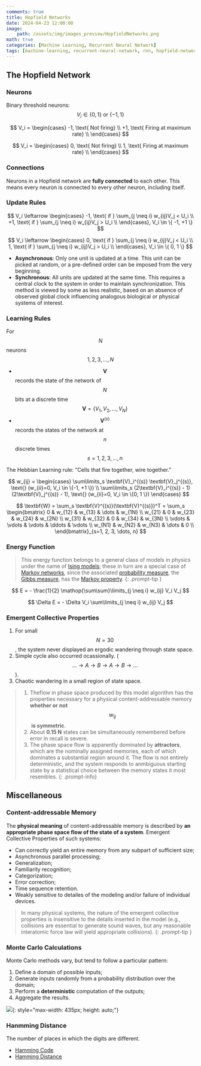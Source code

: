 ```yaml
---
comments: true
title: Hopfield Networks
date: 2024-04-23 12:00:00
image:
    path: /assets/img/images_preview/HopfieldNetworks.png
math: true
categories: [Machine Learning, Recurrent Neural Network]
tags: [machine-learning, recurrent-neural-network, rnn, hopfield-network]
---
```


## The Hopfield Network

### Neurons

Binary threshold neurons: $$ V_i \in \{ 0, 1 \} \text{ or } \{-1, 1 \}$$

$$
V_i =
\begin{cases}
	-1, \text{ Not firing} \\
	+1, \text{ Firing at maximum rate} \\
\end{cases}
$$

$$
V_i =
\begin{cases}
	0, \text{ Not firing} \\
	1, \text{ Firing at maximum rate} \\
\end{cases}
$$

### Connections

Neurons in a Hopfield network are **fully connected** to each other. This means every neuron is connected to every other neuron, including itself.

### Update Rules

$$
V_i \leftarrow
\begin{cases}
	-1, \text{ if } \sum_{j \neq i} w_{ij}V_j < U_i \\
	+1, \text{ if } \sum_{j \neq i} w_{ij}V_j > U_i \\
\end{cases}, V_i \in \{ -1, +1 \}
$$

$$
V_i \leftarrow
\begin{cases}
	0, \text{ if } \sum_{j \neq i} w_{ij}V_j < U_i \\
	1, \text{ if } \sum_{j \neq i} w_{ij}V_j > U_i \\
\end{cases}, V_i \in \{ 0, 1 \}
$$

- **Asynchronous**: Only one unit is updated at a time. This unit can be picked at random, or a pre-defined order can be imposed from the very beginning.
- **Synchronous**: All units are updated at the same time. This requires a central clock to the system in order to maintain synchronization. This method is viewed by some as less realistic, based on an absence of observed global clock influencing analogous biological or physical systems of interest.

### Learning Rules

For $$ N $$ neurons $$ 1, 2, 3, \dots, N $$

- $$ \textbf{V} $$ records the state of the network of $$ N $$ bits at a discrete time $$ \textbf{V} = \{V_1, V_2, \dots, V_N \} $$
- $$ \textbf{V}^{(s)} $$ records the states of the network at $$ n $$ discrete times $$ s=1, 2, 3, \dots, n $$

The Hebbian Learning rule: "Cells that fire together, wire together."

$$
w_{ij} = 
\begin{cases}
	\sum\limits_s \textbf{V}_i^{(s)} \textbf{V}_j^{(s)}, \text{} (w_{ii}=0, V_i \in \{-1, +1 \}) \\
	\sum\limits_s (2\textbf{V}_i^{(s)} - 1) (2\textbf{V}_j^{(s)} - 1), \text{} (w_{ii}=0, V_i \in \{0, 1 \})
\end{cases}
$$

$$
\textbf{W} = \sum_s \textbf{V}^{(s)}(\textbf{V}^{(s)})^T = \sum_s
	\begin{bmatrix}
        0 & w_{12} & w_{13} & \dots & w_{1N} \\
        w_{21} & 0 & w_{23} & w_{24} & w_{2N} \\
        w_{31} & w_{32} & 0 & w_{34} & w_{3N} \\
        \vdots & \vdots & \vdots & \ddots & \vdots \\
        w_{N1} & w_{N2} & w_{N3} & \dots & 0 \\
    \end{bmatrix}_{s=1, 2, 3, \dots, n}
$$

### Energy Function

> This energy function belongs to a general class of models in physics under the name of [Ising models](https://en.wikipedia.org/wiki/Ising_model); these in turn are a special case of [Markov networks](https://en.wikipedia.org/wiki/Markov_networks), since the associated [probability measure](https://en.wikipedia.org/wiki/Probability_measure), the [Gibbs measure](https://en.wikipedia.org/wiki/Gibbs_measure), has the [Markov property](https://en.wikipedia.org/wiki/Markov_property).
{: .prompt-tip }

$$
E = - \frac{1}{2} \mathop{\sum\sum}\limits_{j \neq i} w_{ij} V_i V_j
$$

$$
\Delta E = - \Delta V_i \sum\limits_{j \neq i} w_{ij} V_j
$$

### Emergent Collective Properties

1. For small $$ N=30 $$, the system never displayed an ergodic wandering through state space.
2. Simple cycle also occurred ocassionally. ($$ \dots \rightarrow A \rightarrow B \rightarrow A \rightarrow B \rightarrow \dots $$).
3. Chaotic wandering in a small region of state space.

> 1. Theflow in phase space produced by this model algorithm has the properties necessary for a physical content-addressable memory **whether or not $$ w_{ij} $$​ is symmetric**.
> 2. About **0.15 N** states can be simultaneously remembered before error in recall is severe.
> 3. The phase space flow is apparently dominated by **attractors**, which are the nominally assigned memories, each of which dominates a substantial region around it. The flow is not entirely deterministic, and the system responds to anmbiguous starting state by a statistical choice between the memory states it most resembles.
{: .prompt-info}

## Miscellaneous

### Content-addressable Memory

The **physical meaning** of content-addressable memory is described by **an appropriate phase space flow of the state of a system**. Emergent Collective Properties of such systems:

- Can correctly yield an entire memory from any subpart of sufficient size;
- Asynchronous parallel processing;
- Generalization;
- Familiarity recognition;
- Categorization;
- Error correction;
- Time sequence retention.
- Weakly sensitive to detailes of the modeling and/or failure of individual devices.

> In many physical systems, the nature of the emergent collective properties is insensitive to the details inserted in the model (e.g., collisions are essential to generate sound waves, but any reasonable interatomic force law will yield appropriate collisions).
> {: .prompt-tip }

### Monte Carlo Calculations

Monte Carlo methods vary, but tend to follow a particular pattern:

1. Define a domain of possible inputs;
2. Generate inputs randomly from a probability distribution over the domain;
3. Perform a **deterministic** computation of the outputs;
4. Aggregate the results.

![](https://upload.wikimedia.org/wikipedia/commons/thumb/d/d4/Pi_monte_carlo_all.gif/435px-Pi_monte_carlo_all.gif){: style="max-width: 435px; height: auto;"}

### Hanmming Distance

The number of places in which the digits are different. 

- [Hamming Code](https://en.wikipedia.org/wiki/Hamming_code)
- [Hamming Distance](https://en.wikipedia.org/wiki/Hamming_distance)
